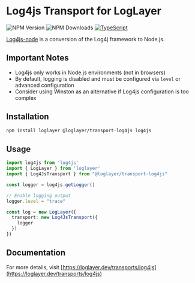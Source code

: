 # Log4js Transport for LogLayer

![NPM Version](https://img.shields.io/npm/v/%40loglayer%2Ftransport-log4js)
![NPM Downloads](https://img.shields.io/npm/dm/%40loglayer%2Ftransport-log4js)
[![TypeScript](https://img.shields.io/badge/%3C%2F%3E-TypeScript-%230074c1.svg)](http://www.typescriptlang.org/)

[Log4js-node](https://log4js-node.github.io/log4js-node/) is a conversion of the Log4j framework to Node.js.

## Important Notes

- Log4js only works in Node.js environments (not in browsers)
- By default, logging is disabled and must be configured via `level` or advanced configuration
- Consider using Winston as an alternative if Log4js configuration is too complex

## Installation

```bash
npm install loglayer @loglayer/transport-log4js log4js
```

## Usage

```typescript
import log4js from 'log4js'
import { LogLayer } from 'loglayer'
import { Log4JsTransport } from "@loglayer/transport-log4js"

const logger = log4js.getLogger()

// Enable logging output
logger.level = "trace"

const log = new LogLayer({
  transport: new Log4JsTransport({
    logger
  })
})
```

## Documentation

For more details, visit [https://loglayer.dev/transports/log4js](https://loglayer.dev/transports/log4js)
